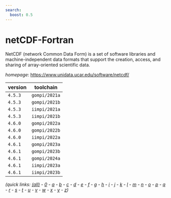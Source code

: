 ```yaml
---
search:
  boost: 0.5
---
```

# netCDF-Fortran

NetCDF (network Common Data Form) is a set of software libraries  and machine-independent data formats that support the creation, access, and sharing of array-oriented  scientific data.

*homepage*: <https://www.unidata.ucar.edu/software/netcdf/>

version | toolchain
--------|----------
``4.5.3`` | ``gompi/2021a``
``4.5.3`` | ``gompi/2021b``
``4.5.3`` | ``iimpi/2021a``
``4.5.3`` | ``iimpi/2021b``
``4.6.0`` | ``gompi/2022a``
``4.6.0`` | ``gompi/2022b``
``4.6.0`` | ``iimpi/2022a``
``4.6.1`` | ``gompi/2023a``
``4.6.1`` | ``gompi/2023b``
``4.6.1`` | ``gompi/2024a``
``4.6.1`` | ``iimpi/2023a``
``4.6.1`` | ``iimpi/2023b``


*(quick links: [(all)](../index.md) - [0](../0/index.md) - [a](../a/index.md) - [b](../b/index.md) - [c](../c/index.md) - [d](../d/index.md) - [e](../e/index.md) - [f](../f/index.md) - [g](../g/index.md) - [h](../h/index.md) - [i](../i/index.md) - [j](../j/index.md) - [k](../k/index.md) - [l](../l/index.md) - [m](../m/index.md) - [n](../n/index.md) - [o](../o/index.md) - [p](../p/index.md) - [q](../q/index.md) - [r](../r/index.md) - [s](../s/index.md) - [t](../t/index.md) - [u](../u/index.md) - [v](../v/index.md) - [w](../w/index.md) - [x](../x/index.md) - [y](../y/index.md) - [z](../z/index.md))*


